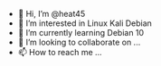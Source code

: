 - 👋 Hi, I’m @heat45
- 👀 I’m interested in Linux Kali Debian
- 🌱 I’m currently learning Debian 10
- 💞️ I’m looking to collaborate on ...
- 📫 How to reach me ...

<!---
heat45/heat45 is a ✨ special ✨ repository because its `README.md` (this file) appears on your GitHub profile.
You can click the Preview link to take a look at your changes.
--->
